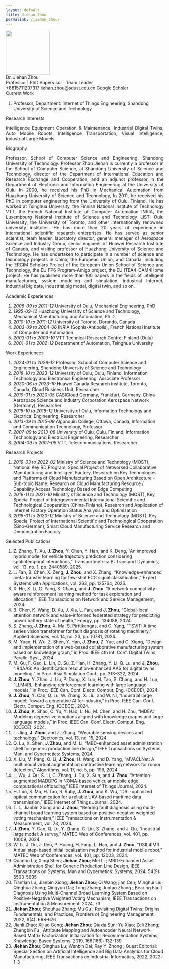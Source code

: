 ```yaml
---
layout: default
title: Jiehan Zhou
permalink: /jiehan_zhou/
---
```


<div class="text-center">
  <img
    class="rounded-circle border shadow"
    height="140px"
    width="140px"
    src="{{ '/assets/imgs/jiehan.jpg' | relative_url }}"
  />
  <div class="fs-4 fw-light">Dr. Jiehan Zhou</div>
  <div class="fs-5 fw-light text-secondary">Professor | PhD Supervisor | Team Leader</div>
  <div class="btn-group mt-2 gap-3">
    <a href="tel:+8615711207317" class="text-decoration-none">
      <i class="bi bi-telephone-fill"></i> +8615711207317
    </a>
    <a href="mailto:jiehan.zhou@sdust.edu.cn" class="text-decoration-none">
      <i class="bi bi-envelope-at-fill"></i> jiehan.zhou@sdust.edu.cn
    </a>
    <a
      href="https://scholar.google.com/citations?user=Elzkz90AAAAJ"
      class="text-decoration-none"
      target="blank"
    >
      <i class="bi bi-mortarboard"></i> Google Scholar
    </a>
  </div>
</div>

<div class="fs-4 fw-semibold border-bottom mt-3">
  <i class="bi bi-building-check"></i>
  Current Work
</div>
<ol class="list-group-numbered mt-3">
  <li class="list-group-item">
    Professor, Department: Internet of Things Engineering, Shandong University
    of Science and Technology
  </li>
</ol>

<div class="fs-4 fw-semibold border-bottom">
  <i class="bi bi-lightbulb"></i>
  Research Interests
</div>
<p class="mt-3" style="text-align: justify">
  Intelligence Equipment Operation & Maintenance, Industrial Digital Twins, Auto Mobile Robots, Intelligence Transportation, Visual Intelligence, Industrial Large Models
</p>

<div class="fs-4 fw-semibold border-bottom">
  <i class="bi bi-info-circle"></i>
  Biography
</div>
<p class="mt-3" style="text-align: justify">
  Professor, School of Computer Science and Engineering, Shandong University of
  Technology. Professor Zhou Jiehan is currently a professor in the School of
  Computer Science, at Shandong University of Science and Technology, director
  of the Department of International Education and Research Exchange and
  Cooperation, and an adjunct professor in the Department of Electronic and
  Information Engineering at the University of Oulu In 2000, he received his PhD
  in Mechanical Automation from Huazhong University of Science and Technology,
  In 2011, he received his PhD in computer engineering from the University of
  Oulu, Finland. He has worked at Tsinghua University, the Finnish National
  Institute of Technology VTT, the French National Institute of Computer
  Automation INRIA, the Luxembourg National Institute of Science and Technology
  LIST, Oulu University, the University of Toronto, and other internationally
  renowned university institutes. He has more than 20 years of experience in
  international scientific research enterprises. He has served as senior
  scientist, team leader, laboratory director, general manager of Aerospace
  Science and Industry Group, senior engineer of Huawei Research Institute of
  Canada, and visiting professor of Huazhong University of Science and
  Technology. He has undertaken to participate in a number of science and
  technology projects in China, the European Union, and Canada, including the
  ERCIM Scholars Project of the European Union School of Science and Technology,
  the EU FP6 Program-Amigo project, the EU ITEA4-CAM4Home project. He has
  published more than 100 papers in the fields of intelligent manufacturing,
  system modeling and simulation, industrial Internet, industrial big data,
  industrial big model, digital twin, and so on.
</p>

<div class="fs-4 fw-semibold border-bottom">
  <i class="bi bi-journal-plus"></i>
  Academic Experiences
</div>
<ol class="list-group-numbered mt-3">
  <li class="list-group-item mb-1">
    <i>2006-09 to 2011-12</i> University of Oulu, Mechanical Engineering, PhD
  </li>
  <li class="list-group-item mb-1">
    <i>1995-09-12</i> Huazhong University of Science and Technology, Mechanical
    Manufacturing and Automation, Ph.D.
  </li>
  <li class="list-group-item mb-1">
    <i>2010-10 to 2011-12</i> University of Toronto, Dorando, Canada
  </li>
  <li class="list-group-item mb-1">
    <i>2003-09 to 2004-06</i> INRIA (Sophia-Antipolis), French National
    Institute of Computer and Automation
  </li>
  <li class="list-group-item mb-1">
    <i>2003-01 to 2003-10</i> VTT Technical Research Centre, Finland (Oulu)
  </li>
  <li class="list-group-item mb-1">
    <i>2001-01 to 2002-12</i> Department of Automation, Tsinghua University
  </li>
</ol>

<div class="fs-4 fw-semibold border-bottom">
  <i class="bi bi-briefcase"></i>
  Work Experiences
</div>
<p class="mt-3" style="text-align: justify">
  <ol class="list-group-numbered">
    <li class="list-group-item mb-1">
      <i>2024-01 to 2028-12</i> Professor, School of Computer Science and
      Engineering, Shandong University of Science and Technology
    </li>
    <li class="list-group-item mb-1">
      <i>2018-10 to 2023-12</i> University of Oulu, Oulu, Finland, Information
      Technology and Electronics Engineering, Associate Professor
    </li>
    <li class="list-group-item mb-1">
      <i>2020-06 to 2023-10</i> Huawei Canada Research Institute, Toronto, Canada,
      Cloud Business Unit, Researcher
    </li>
    <li class="list-group-item mb-1">
      <i>2019-01 to 2020-05</i> CASICloud Germany, Frankfurt, Germany, China
      Aerospace Science and Industry Corporation Aerospace Network (Germany),
      Researcher
    </li>
    <li class="list-group-item mb-1">
      <i>2015-10 to 2018-12</i> University of Oulu, Information Technology and
      Electrical Engineering, Researcher
    </li>
    <li class="list-group-item mb-1">
      <i>2013-09 to 2015-09</i> Algonquin College, Ottawa, Canada, Information and
      Communication Technology, Professor
    </li>
    <li class="list-group-item mb-1">
      <i>2007-09 to 2013-08</i> University of Oulu, Oulu, Finland, Information
      Technology and Electrical Engineering, Researcher
    </li>
    <li class="list-group-item mb-1">
      <i>2004-09 to 2007-08</i> VTT, Telecommunications, Researcher
    </li>
  </ol>
</p>

<div class="fs-4 fw-semibold border-bottom">
  <i class="bi bi-easel"></i>
  Research Projects
</div>
<p class="mt-3" style="text-align: justify">
  <ol class="list-group-numbered">
    <li class="list-group-item mb-1">
      <i>2019-03 to 2022-02</i> Ministry of Science and Technology (MOST),
      National Key RD Program, Special Project of Networked Collaborative
      Manufacturing and Intelligent Factory, Research on Key Technologies and
      Platforms of Cloud Manufacturing Based on Open Architecture - Sub-topic
      Name: Research on Cloud Manufacturing Resource / Capability Access
      Technology Based on Edge Computing
    </li>
    <li class="list-group-item mb-1">
      <i>2019-11 to 2021-10</i> Ministry of Science and Technology (MOST), Key
      Special Project of Intergovernmental International Scientific and
      Technological Cooperation (China-Finland), Research and Application of
      Internet Factory Operation Status Analysis and Optimization
    </li>
    <li class="list-group-item mb-1">
      <i>2018-01 to 2020-12</i> Ministry of Science and Technology (MOST), Key
      Special Project of International Scientific and Technological Cooperation
      (Sino-German), Smart Cloud Manufacturing Service Research and Demonstration
      Factory
    </li>
  </ol>
</p>

<div class="fs-4 fw-semibold border-bottom">
  <i class="bi bi-book"></i>
  Selected Publications
</div>
<p class="mt-3" style="text-align: justify">
  <ol class="list-group-numbered">
    <li class="list-group-item mb-1">
      Z. Zhang, T. Xu, <b>J. Zhou</b>, Y. Chen, Y. Han, and K. Deng, “An improved
      hybrid model for vehicle trajectory prediction considering spatiotemporal
      interactions,” Transportmetrica B: Transport Dynamics, vol. 13, no. 1, pp.
      2440589, 2025.
    </li>
    <li class="list-group-item mb-1">
      L. Fan, B. Chen, X. Zeng, <b>J. Zhou</b>, and X. Zhang, “Knowledge-enhanced
      meta-transfer learning for few-shot ECG signal classification,” Expert
      Systems with Applications, vol. 263, pp. 125764, 2025.
    </li>
    <li class="list-group-item mb-1">
      X. He, X. Li, G. Yang, S. Chang, and <b>J. Zhou</b>, “A network
      connectivity-aware reinforcement learning method for task exploration and
      allocation,” IEEE Transactions on Network and Service Management, 2024.
    </li>
    <li class="list-group-item mb-1">
      B. Chen, K. Wang, D. Xu, J. Xia, L. Fan, and <b>J. Zhou</b>, “Global-local
      attention network and value-informed federated strategy for predicting power
      battery state of health,” Energy, pp. 134088, 2024.
    </li>
    <li class="list-group-item mb-1">
      S. Zhang, <b>J. Zhou</b>, X. Ma, S. Pirttikangas, and C. Yang, “TSViT: A
      time series vision transformer for fault diagnosis of rotating machinery,”
      Applied Sciences, vol. 14, no. 23, pp. 10781, 2024.
    </li>
    <li class="list-group-item mb-1">
      M. Yuan, H. Wu, Z. Shen, Y. Han, <b>J. Zhou</b>, Z. Yue, and G. Xiong,
      “Design and implementation of a web-based collaborative manufacturing system
      based on knowledge graph,” in Proc. IEEE 4th Int. Conf. Digital Twins
      Parallel Syst., 2024.
    </li>
    <li class="list-group-item mb-1">
      M. Gu, F. Gao, L. Lin, C. Su, Z. Han, H. Zhang, Y. Li, Q. Lu, and
      <b>J. Zhou</b>, “IR4AAS: An identification resolution-enhanced AAS for
      digital twins modeling,” in Proc. Asia Simulation Conf., pp. 313–322, 2024.
    </li>
    <li class="list-group-item mb-1">
      <b>J. Zhou</b>, Y. Zhao, J. Liu, P. Dong, X. Luo, H. Tao, S. Chang, and H.
      Luo, “LLM4RL: Enhancing reinforcement learning with large language models,”
      in Proc. IEEE Can. Conf. Electr. Comput. Eng. (CCECE), 2024.
    </li>
    <li class="list-group-item mb-1">
      <b>J. Zhou</b>, Y. Cao, Q. Lu, W. Zhang, X. Liu, and W. Ni, “Industrial
      large model: Toward a generative AI for industry,” in Proc. IEEE Can. Conf.
      Electr. Comput. Eng. (CCECE), 2024.
    </li>
    <li class="list-group-item mb-1">
      <b>J. Zhou</b>, K. Shao, C. Yu, Y. Hao, L. Hu, M. Chen, and H. Zhu, “MDEA:
      Modeling depressive emotions aligned with knowledge graphs and large
      language models,” in Proc. IEEE Can. Conf. Electr. Comput. Eng. (CCECE),
      2024.
    </li>
    <li class="list-group-item mb-1">
      L. Jing, <b>J. Zhou</b>, and Z. Zhang, “Wearable sensing devices and
      technology,” Electronics, vol. 13, no. 15, 2024.
    </li>
    <li class="list-group-item mb-1">
      Q. Lu, X. Shen, <b>J. Zhou</b>, and M. Li, “MBD-enhanced asset
      administration shell for generic production line design,” IEEE Transactions
      on Systems, Man, and Cybernetics: Systems, 2024.
    </li>
    <li class="list-group-item mb-1">
      X. Liu, M. Pang, Q. Li, <b>J. Zhou</b>, H. Wang, and D. Yang, “MVACLNet: A
      multimodal virtual augmentation contrastive learning network for rumor
      detection,” Algorithms, vol. 17, no. 5, pp. 199, 2024.
    </li>
    <li class="list-group-item mb-1">
      L. Wu, J. Qu, S. Li, C. Zhang, J. Du, X. Sun, and <b>J. Zhou</b>,
      “Attention-augmented MADDPG in NOMA-based vehicular mobile edge
      computational offloading,” IEEE Internet of Things Journal, 2024.
    </li>
    <li class="list-group-item mb-1">
      H. Luo, S. Ma, H. Tao, R. Ruby, <b>J. Zhou</b>, and K. Wu, “DRL-optimized
      optical communication for a reliable UAV-based maritime data transmission,”
      IEEE Internet of Things Journal, 2024.
    </li>
    <li class="list-group-item mb-1">
      T. L. Jianbin Xiong and <b>J. Zhou</b>, “Bearing fault diagnosis using
      multi-channel broad learning system based on positive-negative weighted
      voting mechanism,” IEEE Transactions on Instrumentation & Measurement, vol.
      73, 2024.
    </li>
    <li class="list-group-item mb-1">
      <b>J. Zhou</b>, Y. Cao, Q. Lu, Y. Zhang, C. Liu, S. Zhang, and J. Qu,
      “Industrial large model: A survey,” MATEC Web of Conferences, vol. 401, pp.
      10009, 2024.
    </li>
    <li class="list-group-item mb-1">
      W. Li, J. Ou, J. Ren, P. Huang, H. Fang, L. Han, and <b>J. Zhou</b>,
      “DSIL4IMR: A dual step-based initial localization method for industrial
      mobile robot,” MATEC Web of Conferences, vol. 401, pp. 12003, 2024.
    </li>
    <li class="list-group-item mb-1">
      Quanbo Lu; Xinqi Shen; <b>Jiehan Zhou</b>; Mei Li ; MBD-Enhanced Asset
      Administration Shell for Generic Production Line Design, IEEE Transactions
      on Systems, Man and Cybernetics: Systems, 2024, 54(9): 5593-5605
    </li>
    <li class="list-group-item mb-1">
      Tiantian Lu; Jianbin Xiong; <b>Jiehan Zhou</b>; Qi Wang; jian Cen; Minghui
      Liu; Qinghua Zhang; Qingyun Dai; Tong Zhang; Juntao Zhang ; Bearing Fault
      Diagnosis Using Multi-Channel Broad Learning System Based on
      Positive-Negative Weighted Voting Mechanism, IEEE Transactions on
      Instrumentation & Measurement, 2024, 73
    </li>
    <li class="list-group-item mb-1">
      <b>Jiehan Zhou</b>; Shouhua Zhang; Mu Gu ; Revisiting Digital Twins:
      Origins, Fundamentals, and Practices, Frontiers of Engineering Management,
      2022, 9(4): 668-676
    </li>
    <li class="list-group-item mb-1">
      Jianli Zhao; Xijiao Geng; <b>Jiehan Zhou</b>; Qiuxia Sun; Yu Xiao; Zeli
      Zhang; Zhengbin Fu ; Attribute Mapping and Autoencoder Neural Network Based
      Matrix Factorization Initialization for Recommendation Systems,
      Knowledge-Based Systems, 2019, 166(166): 132-139
    </li>
    <li class="list-group-item mb-1">
      <b>Jiehan Zhou</b>; Qinghua Lu; Wenbin Dai; Ray Y. Zhong ; Guest Editorial:
      Special Section on Artificial Intelligence and Big Data Analytics for Cloud
      Manufacturing, IEEE Transactions on Industrial Informatics, 2022, 2022: 1-3
    </li>
  </ol>
</p>

